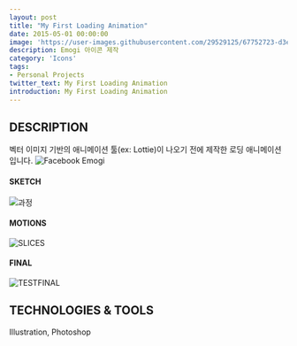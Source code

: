 ```yaml
---
layout: post
title: "My First Loading Animation"
date: 2015-05-01 00:00:00
image: 'https://user-images.githubusercontent.com/29529125/67752723-d3eb2a00-fa76-11e9-8c94-bf500485531a.jpg'
description: Emogi 아이콘 제작
category: 'Icons'
tags:
- Personal Projects
twitter_text: My First Loading Animation
introduction: My First Loading Animation
---
```



## DESCRIPTION

벡터 이미지 기반의 애니메이션 툴(ex: Lottie)이 나오기 전에 제작한 로딩 애니메이션입니다.
![Facebook Emogi](https://user-images.githubusercontent.com/29529125/67752723-d3eb2a00-fa76-11e9-8c94-bf500485531a.jpg)

#### SKETCH
![과정](https://user-images.githubusercontent.com/29529125/68014438-f4172500-fcd2-11e9-8f28-c1d77a01ab86.jpg)

#### MOTIONS
![SLICES](https://user-images.githubusercontent.com/29529125/68014325-89fe8000-fcd2-11e9-9a1c-f67c595b8652.png)


#### FINAL
![TESTFINAL](https://user-images.githubusercontent.com/29529125/68016006-e4014480-fcd6-11e9-850a-c326419ad19f.gif)

## TECHNOLOGIES & TOOLS
Illustration, Photoshop
